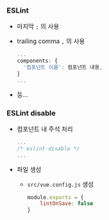 ### ESLint

- 마지막 `;` 의 사용

- trailing comma `,` 의 사용

  ```js
  ...
  components: {
  	'컴포넌트 이름': 컴포넌트 내용,
  }
  ...
  ```

- 등...



 ### ESLint disable

- 컴포넌트 내 주석 처리

  ```js
  ...
  /* eslint-disable */
  ...
  ```

- 파일 생성

  - `src/vue.config.js` 생성

    ```js
    module.exports = {
    	lintOnSave: false
    }
    ```

    

  